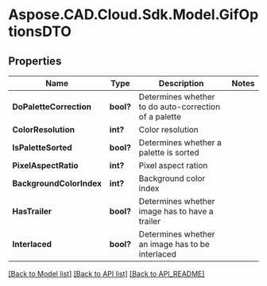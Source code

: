 # Aspose.CAD.Cloud.Sdk.Model.GifOptionsDTO
## Properties

Name | Type | Description | Notes
------------ | ------------- | ------------- | -------------
**DoPaletteCorrection** | **bool?** | Determines whether to do auto-correction of a palette | 
**ColorResolution** | **int?** | Color resolution | 
**IsPaletteSorted** | **bool?** | Determines whether a palette is sorted | 
**PixelAspectRatio** | **int?** | Pixel aspect ration | 
**BackgroundColorIndex** | **int?** | Background color index | 
**HasTrailer** | **bool?** | Determines whether image has to have a trailer | 
**Interlaced** | **bool?** | Determines whether an image has to be interlaced | 

[[Back to Model list]](API_README.md#documentation-for-models) [[Back to API list]](API_README.md#documentation-for-api-endpoints) [[Back to API_README]](API_README.md)

